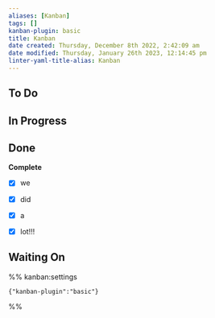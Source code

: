```yaml
---
aliases: [Kanban]
tags: []
kanban-plugin: basic
title: Kanban
date created: Thursday, December 8th 2022, 2:42:09 am
date modified: Thursday, January 26th 2023, 12:14:45 pm
linter-yaml-title-alias: Kanban
---
```


## To Do



## In Progress



## Done

**Complete**

- [x] we
- [x] did
- [x] a
- [x] lot!!!


## Waiting On

%% kanban:settings

```
{"kanban-plugin":"basic"}
```

%%

